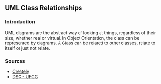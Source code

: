 ## UML Class Relationships

### Introduction

<p>
	UML diagrams are the abstract way of looking at things, regardless of their size, whether real or virtual. 
	In Object Orientation, the class can be represented by diagrams. A Class can be related to other classes, 
	relate to itself or just not relate.
</p>








### Sources

<ul>
  <li><a href="https://creately.com/blog/diagrams/class-diagram-relationships/">Creately</a></li>
  <li><a href="http://www.dsc.ufcg.edu.br/~jacques/cursos/map/html/uml/diagramas/classes/classes3.htm">DSC - UFCG</a></li>
</ul>

